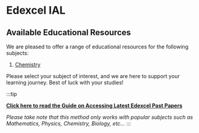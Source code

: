 # Edexcel IAL

## Available Educational Resources

We are pleased to offer a range of educational resources for the following subjects:

1. [Chemistry](chemistry)

Please select your subject of interest, and we are here to support your learning journey. Best of luck with your studies!


:::tip

**[Click here to read the Guide on Accessing Latest Edexcel Past Papers](/docs/tutorials/methods/how-to-access-latest-edexcel-past-papers)**

*Please take note that this method only works with popular subjects such as Mathematics, Physics, Chemistry, Biology, etc...*
:::



